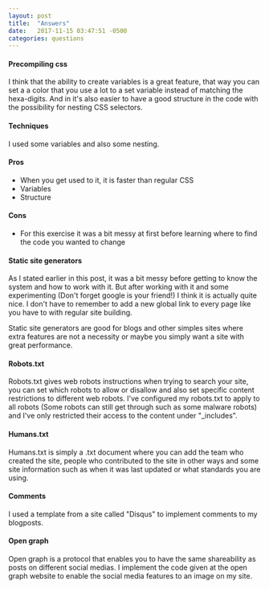 ```yaml
---
layout: post
title:  "Answers"
date:   2017-11-15 03:47:51 -0500
categories: questions
---
```


#### Precompiling css

I think that the ability to create variables is a great feature, that way you can set a a color that you use a lot to a set variable instead of matching the hexa-digits.
And in it's also easier to have a good structure in the code with the possibility for nesting CSS selectors.

#### Techniques

I used some variables and also some nesting.

#### Pros

* When you get used to it, it is faster than regular CSS
* Variables
* Structure

#### Cons

* For this exercise it was a bit messy at first before learning where to find the code you wanted to change

#### Static site generators
As I stated earlier in this post, it was a bit messy before getting to know the system and how to work with it. But after working with it and some experimenting (Don't forget google is your friend!) I think it is actually quite nice. I don't have to remember to add a new global link to every page like you have to with regular site building.

Static site generators are good for blogs and other simples sites where extra features are not a necessity or maybe you simply want a site with great performance.

#### Robots.txt
Robots.txt gives web robots instructions when trying to search your site, you can set which robots to allow or disallow and also set specific content restrictions to different web robots.
I've configured my robots.txt to apply to all robots (Some robots can still get through such as some malware robots) and I've only restricted their access to the content under "_includes".

#### Humans.txt
Humans.txt is simply a .txt document where you can add the team who created the site, people who contributed to the site in other ways and some site information such as when it was last updated or what standards you are using.

#### Comments
I used a template from a site called "Disqus" to implement comments to my blogposts.

#### Open graph
Open graph is a protocol that enables you to have the same shareability as posts on different social medias.
I implement the code given at the open graph website to enable the social media features to an image on my site.